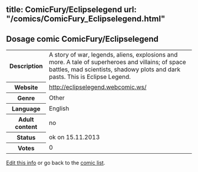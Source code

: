 title: ComicFury/Eclipselegend
url: "/comics/ComicFury_Eclipselegend.html"
---
Dosage comic ComicFury/Eclipselegend
-----------------------------------------

<p id="msg"></p>
<script type="text/javascript">
if (window.location.search === '?edit_info_mail=sent_ok') {
  var elem = document.getElementById("msg");
  elem.innerHTML = 'Edited information sucessfully sent for review, which is usually done daily. Thanks!';
  elem.className = 'ok';
}
</script>
<table class="comicinfo">
<tr>
<th>Description</th><td>A story of war, legends, aliens, explosions and more. A tale of superheroes and villains; of space battles, mad scientists, shadowy plots and dark pasts. This is Eclipse Legend.</td>
</tr>
<tr>
<th>Website</th><td><a href="http://eclipselegend.webcomic.ws/">http://eclipselegend.webcomic.ws/</a></td>
</tr>
<tr>
<th>Genre</th><td>Other</td>
</tr>
<tr>
<th>Language</th><td>English</td>
</tr>
<tr>
<th>Adult content</th><td>no</td>
</tr>
<tr>
<th>Status</th><td>ok on 15.11.2013</td>
</tr>
<tr>
<th>Votes</th><td>0</td>
</tr>
</table>

[Edit this info](ComicFury_Eclipselegend_edit.html) or go back to the [comic list](../comic-index.html).
